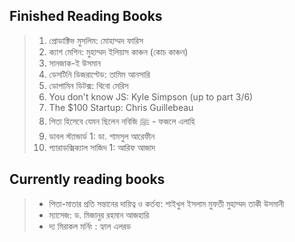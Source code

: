 ## Finished Reading Books

> 1. প্রোডাক্টিভ মুসলিম: মোহাম্মদ ফারিস
> 2. ক্যাশ মেশিন: মুহাম্মদ ইলিয়াস কাঞ্চন (কোচ কাঞ্চন)
> 3. সানজাক-ই উসমান
> 4. ডেসটিনি ডিজরাপ্টেড: তামিম আনসারি
> 5. ডোপামিন ডিটক্স: থিবো মেরিস
> 6. You don't know JS: Kyle Simpson (up to part 3/6)
> 7. The $100 Startup: Chris Guillebeau
> 8. পিতা হিসেবে যেমন ছিলেন নবিজি ﷺ - ফজলে এলাহি
> 9. ডাবল স্ট্যান্ডার্ড 1: ডা. শামসুল আরেফীন
> 10. প্যারাডক্সিক্যাল সাজিদ 1: আরিফ আজাদ

## Currently reading books

> - পিতা-মাতার প্রতি সন্তানের দায়িত্ব ও কর্তব্য: শাইখুল ইসলাম মুফতী মুহাম্মদ তাকী উসমানী
> - ম্যাসেজ: ড. মিজানুর রহমান আজহারি
> - দ্য মিরাকল মর্নিং : হ্যাল এলরড
